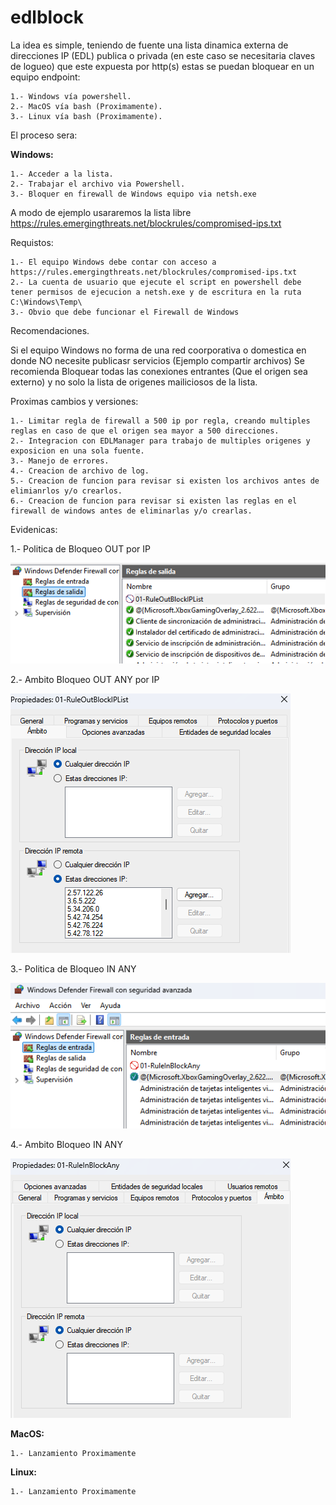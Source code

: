 # edlblock

La idea es simple, teniendo de fuente una lista dinamica externa de direcciones IP (EDL) 
publica o privada (en este caso se necesitaria claves de logueo) que este expuesta por http(s)
estas se puedan bloquear en un equipo endpoint:

    1.- Windows vía powershell.
    2.- MacOS vía bash (Proximamente).
    3.- Linux vía bash (Proximamente).

El proceso sera:

**Windows:**

    1.- Acceder a la lista.
    2.- Trabajar el archivo via Powershell.
    3.- Bloquer en firewall de Windows equipo via netsh.exe

A modo de ejemplo usararemos la lista libre
https://rules.emergingthreats.net/blockrules/compromised-ips.txt

Requistos:

    1.- El equipo Windows debe contar con acceso a https://rules.emergingthreats.net/blockrules/compromised-ips.txt
    2.- La cuenta de usuario que ejecute el script en powershell debe tener permisos de ejecucion a netsh.exe y de escritura en la ruta C:\Windows\Temp\
    3.- Obvio que debe funcionar el Firewall de Windows 

Recomendaciones.

Si el equipo Windows no forma de una red coorporativa o domestica en donde NO necesite publicasr servicios (Ejemplo compartir archivos)
Se recomienda Bloquear todas las conexiones entrantes (Que el origen sea externo) y no solo la lista de origenes mailiciosos de la lista.

Proximas cambios y versiones:

    1.- Limitar regla de firewall a 500 ip por regla, creando multiples reglas en caso de que el origen sea mayor a 500 direcciones.
    2.- Integracion con EDLManager para trabajo de multiples origenes y exposicion en una sola fuente.
    3.- Manejo de errores.
    4.- Creacion de archivo de log.
    5.- Creacion de funcion para revisar si existen los archivos antes de elimianrlos y/o crearlos.
    6.- Creacion de funcion para revisar si existen las reglas en el firewall de windows antes de eliminarlas y/o crearlas.

Evidenicas:

1.- Politica de Bloqueo OUT por IP

![alt text](https://github.com/m4m00th/edlblock/blob/main/images/WinFW_Block_OUT_IP.png)


2.- Ambito Bloqueo OUT ANY por IP

![alt text](https://github.com/m4m00th/edlblock/blob/main/images/WinFW_Block_OUT_IP_ambito.png)


3.- Politica de Bloqueo IN ANY

![alt text](https://github.com/m4m00th/edlblock/blob/main/images/WinFW_Block_IN_all.png)


4.- Ambito Bloqueo IN ANY

![alt text](https://github.com/m4m00th/edlblock/blob/main/images/WinFW_Block_IN_all_ambito.png)


**MacOS:**

    1.- Lanzamiento Proximamente

**Linux:**

    1.- Lanzamiento Proximamente

